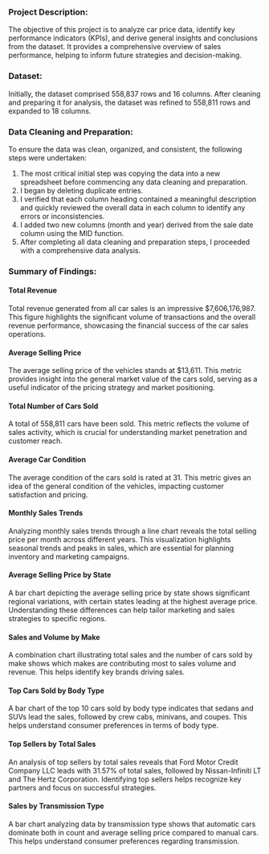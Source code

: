 ### Project Description:
The objective of this project is to analyze car price data, identify key performance indicators (KPIs), and derive general insights and conclusions from the dataset.
It provides a comprehensive overview of sales performance, helping to inform future strategies and decision-making.

### Dataset:
Initially, the dataset comprised 558,837 rows and 16 columns. After cleaning and preparing it for analysis, the dataset was refined to 558,811 rows and expanded to 18 columns.

### Data Cleaning and Preparation:
To ensure the data was clean, organized, and consistent, the following steps were undertaken:

1. The most critical initial step was copying the data into a new spreadsheet before commencing any data cleaning and preparation.
2. I began by deleting duplicate entries.
3. I verified that each column heading contained a meaningful description and quickly reviewed the overall data in each column to identify any errors or inconsistencies.
4. I added two new columns (month and year) derived from the sale date column using the MID function.
5. After completing all data cleaning and preparation steps, I proceeded with a comprehensive data analysis.

### Summary of Findings:

#### Total Revenue
Total revenue generated from all car sales is an impressive $7,606,176,987. This figure highlights the significant volume of transactions and the overall revenue performance, showcasing the financial success of the car sales operations.

#### Average Selling Price
The average selling price of the vehicles stands at $13,611. This metric provides insight into the general market value of the cars sold, serving as a useful indicator of the pricing strategy and market positioning.

#### Total Number of Cars Sold
A total of 558,811 cars have been sold. This metric reflects the volume of sales activity, which is crucial for understanding market penetration and customer reach.

#### Average Car Condition
The average condition of the cars sold is rated at 31. This metric gives an idea of the general condition of the vehicles, impacting customer satisfaction and pricing.

#### Monthly Sales Trends
Analyzing monthly sales trends through a line chart reveals the total selling price per month across different years. This visualization highlights seasonal trends and peaks in sales, which are essential for planning inventory and marketing campaigns.

#### Average Selling Price by State
A bar chart depicting the average selling price by state shows significant regional variations, with certain states leading at the highest average price. Understanding these differences can help tailor marketing and sales strategies to specific regions.

#### Sales and Volume by Make
A combination chart illustrating total sales and the number of cars sold by make shows which makes are contributing most to sales volume and revenue. This helps identify key brands driving sales.

#### Top Cars Sold by Body Type
A bar chart of the top 10 cars sold by body type indicates that sedans and SUVs lead the sales, followed by crew cabs, minivans, and coupes. This helps understand consumer preferences in terms of body type.

#### Top Sellers by Total Sales
An analysis of top sellers by total sales reveals that Ford Motor Credit Company LLC leads with 31.57% of total sales, followed by Nissan-Infiniti LT and The Hertz Corporation. Identifying top sellers helps recognize key partners and focus on successful strategies.

#### Sales by Transmission Type
A bar chart analyzing data by transmission type shows that automatic cars dominate both in count and average selling price compared to manual cars. This helps understand consumer preferences regarding transmission.

